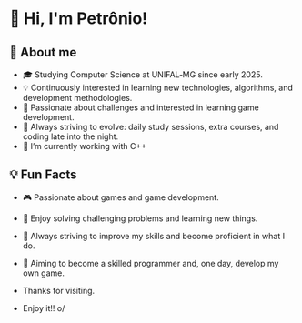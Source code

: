 # 👋 Hi, I'm Petrônio!

 ## 🎯 About me
- 🎓 Studying Computer Science at UNIFAL‑MG since early 2025.
- 💡 Continuously interested in learning new technologies, algorithms, and development methodologies.
- 🧠 Passionate about challenges and interested in learning game development.
- 🚀 Always striving to evolve: daily study sessions, extra courses, and coding late into the night.
- 🔭 I’m currently working with C++

## 💡 Fun Facts
- 🎮 Passionate about games and game development.
- 🧩 Enjoy solving challenging problems and learning new things.
- 🌱 Always striving to improve my skills and become proficient in what I do.
- 🎲 Aiming to become a skilled programmer and, one day, develop my own game.


- Thanks for visiting.

- Enjoy it!! o/

<!--
**Petronio-Jr/Petronio-Jr** is a ✨ _special_ ✨ repository because its `README.md` (this file) appears on your GitHub profile.

Here are some ideas to get you started:

- 🔭 I’m currently working on ...
- 🌱 I’m currently learning ...
- 👯 I’m looking to collaborate on ...
- 🤔 I’m looking for help with ...
- 💬 Ask me about ...
- 📫 How to reach me: ...
- 😄 Pronouns: ...
- ⚡ Fun fact: ...
-->
